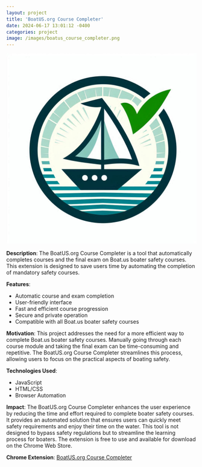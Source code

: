 ```yaml
---
layout: project
title: 'BoatUS.org Course Completer'
date: 2024-06-17 13:01:12 -0400
categories: project
image: /images/boatus_course_completer.png
---
```


[![BoatUS.org Course Completer](/images/boatus_course_completer.png)](https://github.com/DanDanilyuk/boatus_course_completer)

**Description**: The BoatUS.org Course Completer is a tool that automatically completes courses and the final exam on Boat.us boater safety courses. This extension is designed to save users time by automating the completion of mandatory safety courses.

**Features**:

- Automatic course and exam completion
- User-friendly interface
- Fast and efficient course progression
- Secure and private operation
- Compatible with all Boat.us boater safety courses

**Motivation**: This project addresses the need for a more efficient way to complete Boat.us boater safety courses. Manually going through each course module and taking the final exam can be time-consuming and repetitive. The BoatUS.org Course Completer streamlines this process, allowing users to focus on the practical aspects of boating safety.

**Technologies Used**:

- JavaScript
- HTML/CSS
- Browser Automation

**Impact**: The BoatUS.org Course Completer enhances the user experience by reducing the time and effort required to complete boater safety courses. It provides an automated solution that ensures users can quickly meet safety requirements and enjoy their time on the water. This tool is not designed to bypass safety regulations but to streamline the learning process for boaters. The extension is free to use and available for download on the Chrome Web Store.

**Chrome Extension**: [BoatUS.org Course Completer](https://chromewebstore.google.com/detail/boatusorg-course-complete/coakojdgejocnljapaelglhghcokfnfd)
